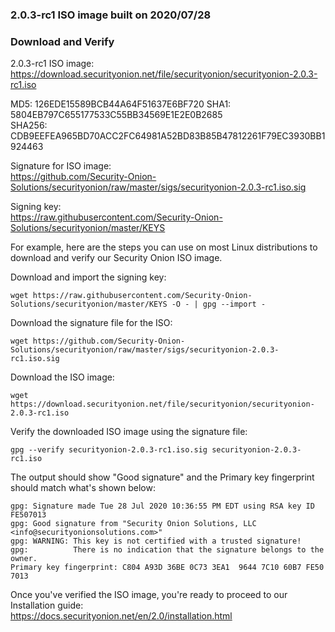 ### 2.0.3-rc1 ISO image built on 2020/07/28

### Download and Verify

2.0.3-rc1 ISO image:  
https://download.securityonion.net/file/securityonion/securityonion-2.0.3-rc1.iso

MD5: 126EDE15589BCB44A64F51637E6BF720 
SHA1: 5804EB797C655177533C55BB34569E1E2E0B2685  
SHA256: CDB9EEFEA965BD70ACC2FC64981A52BD83B85B47812261F79EC3930BB1924463  

Signature for ISO image:  
https://github.com/Security-Onion-Solutions/securityonion/raw/master/sigs/securityonion-2.0.3-rc1.iso.sig

Signing key:  
https://raw.githubusercontent.com/Security-Onion-Solutions/securityonion/master/KEYS  

For example, here are the steps you can use on most Linux distributions to download and verify our Security Onion ISO image.

Download and import the signing key:  
```
wget https://raw.githubusercontent.com/Security-Onion-Solutions/securityonion/master/KEYS -O - | gpg --import -  
```

Download the signature file for the ISO:  
```
wget https://github.com/Security-Onion-Solutions/securityonion/raw/master/sigs/securityonion-2.0.3-rc1.iso.sig
```

Download the ISO image:  
```
wget https://download.securityonion.net/file/securityonion/securityonion-2.0.3-rc1.iso
```

Verify the downloaded ISO image using the signature file:  
```
gpg --verify securityonion-2.0.3-rc1.iso.sig securityonion-2.0.3-rc1.iso
```

The output should show "Good signature" and the Primary key fingerprint should match what's shown below:
```
gpg: Signature made Tue 28 Jul 2020 10:36:55 PM EDT using RSA key ID FE507013
gpg: Good signature from "Security Onion Solutions, LLC <info@securityonionsolutions.com>"
gpg: WARNING: This key is not certified with a trusted signature!
gpg:          There is no indication that the signature belongs to the owner.
Primary key fingerprint: C804 A93D 36BE 0C73 3EA1  9644 7C10 60B7 FE50 7013
```

Once you've verified the ISO image, you're ready to proceed to our Installation guide:  
https://docs.securityonion.net/en/2.0/installation.html

